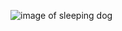 ![image of sleeping dog](https://github.com/b1g-pan/markdown-portfolio/_includes/4E76777A-640F-4C76-835D-89E1D915CB80.jpeg)
